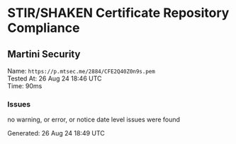 # STIR/SHAKEN Certificate Repository Compliance

## Martini Security

Name: `https://p.mtsec.me/2884/CFE2Q40Z0n9s.pem`\
Tested At: 26 Aug 24 18:46 UTC\
Time: 90ms

### Issues

no warning, or error, or notice date level issues were found

Generated: 26 Aug 24 18:49 UTC